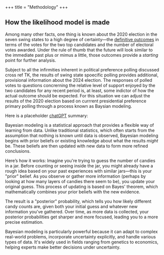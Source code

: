 +++
title = "Methodology"
+++

## How the likelihood model is made

Among many other facts, one thing is known about the 2020 election in the seven swing states to a high degree of certainty—the [definitive outcomes](https://www.archives.gov/electoral-college/2020) in terms of the votes for the two top candidates and the number of electoral votes awarded. Under the rule of thumb that the future will look similar to the immediate past plus or mimus a little, those outcomes provide a *starting* point for further analysis.

Subject to all the infirmities inherent in political preference polling discussed cross ref TK, the results of swing state spoecific polling provides additional, provisional information about the 2024 election. The responses of polled votes to questions concrerning the relative level of support enjoyed by the two candidates for any recent period is, at least, some indictor of how the actual outcome should be expected. For this situation we can adjust the results of the 2020 election based on currrent presidential preference primary polling through a process known as Baysian modeling. 

Here is a placeholder [chatGPT](https://open.ai) summary:

Bayesian modeling is a statistical approach that provides a flexible way of learning from data. Unlike traditional statistics, which often starts from the assumption that nothing is known until data is observed, Bayesian modeling begins with prior beliefs or existing knowledge about what the results *might* be. These beliefs are then updated with new data to form more refined conclusions.

Here’s how it works: Imagine you're trying to guess the number of candies in a jar. Before counting or seeing inside the jar, you might already have a rough idea based on your past experiences with similar jars—this is your "prior" belief. As you observe or gather more information (perhaps by looking at how many layers of candies there seem to be), you update your original guess. This process of updating is based on Bayes' theorem, which mathematically combines your prior beliefs with the new evidence.

The result is a "posterior" probability, which tells you how likely different candy counts are, given both your initial guess and whatever new information you've gathered. Over time, as more data is collected, your posterior probabilities get sharper and more focused, leading you to a more precise estimation.

Bayesian modeling is particularly powerful because it can adapt to complex real-world problems, incorporate uncertainty explicitly, and handle various types of data. It's widely used in fields ranging from genetics to economics, helping experts make better decisions under uncertainty.



